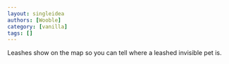 ```yaml
---
layout: singleidea
authors: [Wooble]
category: [vanilla]
tags: []
---
```

Leashes show on the map so you can tell where a leashed invisible pet is.
